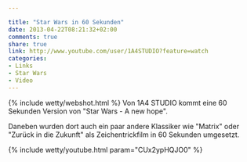 ```yaml
---

title: "Star Wars in 60 Sekunden"
date: 2013-04-22T08:21:32+02:00
comments: true
share: true
link: http://www.youtube.com/user/1A4STUDIO?feature=watch
categories: 
- Links
- Star Wars
- Video
---
```

{% include wetty/webshot.html %} Von 1A4 STUDIO kommt eine 60 Sekunden Version von "Star Wars - A new hope".

Daneben wurden dort auch ein paar andere Klassiker wie "Matrix" oder "Zurück in die Zukunft" als Zeichentrickfilm in 60 Sekunden umgesetzt.

{% include wetty/youtube.html param="CUx2ypHQJO0" %}

